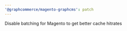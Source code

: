 ```yaml
---
'@graphcommerce/magento-graphcms': patch
---
```


Disable batching for Magento to get better cache hitrates
